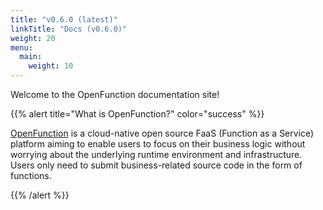 ```yaml
---
title: "v0.6.0 (latest)"
linkTitle: "Docs (v0.6.0)"
weight: 20
menu:
  main:
    weight: 10
---
```

Welcome to the OpenFunction documentation site!

{{% alert title="What is OpenFunction?" color="success" %}}

[OpenFunction](https://github.com/OpenFunction/OpenFunction.git) is a cloud-native open source FaaS (Function as a Service) platform aiming to enable users to focus on their business logic without worrying about the underlying runtime environment and infrastructure. Users only need to submit business-related source code in the form of functions.

{{% /alert %}}